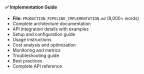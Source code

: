#### ✅ Implementation Guide
- **File:** `PRODUCTION_PIPELINE_IMPLEMENTATION.md` (8,000+ words)
- Complete architecture documentation
- API integration details with examples
- Setup and configuration guide
- Usage instructions
- Cost analysis and optimization
- Monitoring and metrics
- Troubleshooting guide
- Best practices
- Complete API reference
